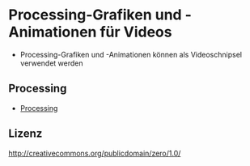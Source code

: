 # Processing-Grafiken und -Animationen für Videos

- Processing-Grafiken und -Animationen können als Videoschnipsel verwendet werden

## Processing

* [Processing](https://processing.org/)

## Lizenz

http://creativecommons.org/publicdomain/zero/1.0/
